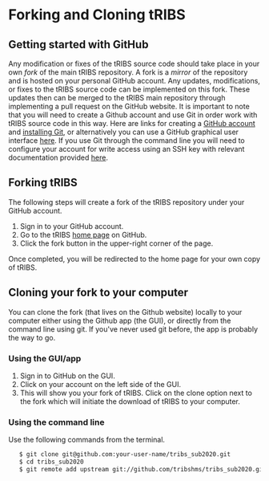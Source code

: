 # Forking and Cloning tRIBS
## Getting started with GitHub
Any modification or fixes of the tRIBS source code should take place in your own *fork* of the main tRIBS repository. A fork is a *mirror* of the repository and is hosted on your
personal GitHub account. Any updates, modifications, or fixes to the tRIBS source code can be implemented on this fork. These updates then can be merged to the tRIBS main repository through implementing a pull request on the GitHub website. It is important to note that you will need to 
create a Github account and use Git in order work with tRIBS source code in this way. Here are links for creating a [GitHub account](https://github.com) and [installing Git](https://help.github.com/en/github/getting-started-with-github/set-up-git), or alternatively you can use a GitHub graphical user interface [here](https://desktop.github.com). If you use Git through the command line
you will need to configure your account for write access using an SSH key with relevant documentation provided [here](https://help.github.com/en/github/authenticating-to-github/connecting-to-github-with-ssh).

## Forking tRIBS

The following steps will create a fork of the tRIBS repository under
your GitHub account.

1. Sign in to your GitHub account.
2. Go to the tRIBS [home page](https://github.com/landlab/landlab)
   on GitHub.
3. Click the fork button in the upper-right corner of the page.

Once completed, you will be redirected to the home page for your own
copy of tRIBS.

## Cloning your fork to your computer
You can clone the fork (that lives on the Github website) locally to
your computer either using the Github app (the GUI), or directly from
the command line using git. If you've never used git before, the app is
probably the way to go.

### Using the GUI/app

1. Sign in to GitHub on the GUI.
2. Click on your account on the left side of the GUI.
3. This will show you your fork of tRIBS. Click on the clone option next to
   the fork which will initiate the download of tRIBS to your computer.

### Using the command line

Use the following commands from the terminal.

``` bash
   $ git clone git@github.com:your-user-name/tribs_sub2020.git
   $ cd tribs_sub2020
   $ git remote add upstream git://github.com/tribshms/tribs_sub2020.git
```
